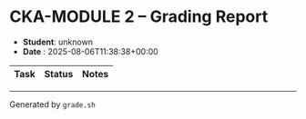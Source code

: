# CKA-MODULE 2 – Grading Report
- **Student**: unknown
- **Date**   : 2025-08-06T11:38:38+00:00

| Task | Status | Notes |
|------|--------|-------|

---
Generated by `grade.sh`
